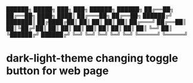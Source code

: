 
██████╗      █████╗     ███╗   ███╗     ██████╗     ██████╗ 
██╔══██╗    ██╔══██╗    ████╗ ████║    ██╔═══██╗    ██╔══██╗
██████╔╝    ███████║    ██╔████╔██║    ██║   ██║    ██║  ██║
██╔═══╝     ██╔══██║    ██║╚██╔╝██║    ██║   ██║    ██║  ██║
██║         ██║  ██║    ██║ ╚═╝ ██║    ╚██████╔╝    ██████╔╝
╚═╝         ╚═╝  ╚═╝    ╚═╝     ╚═╝     ╚═════╝     ╚═════╝ 
                                                            

# dark-light-theme changing toggle button for web page

